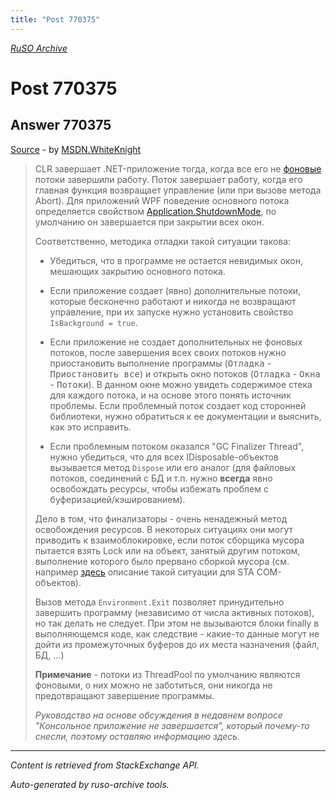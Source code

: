 ```yaml
---
title: "Post 770375"
---
```

<p><i><a href="https://github.com/MSDN-WhiteKnight/ruso-archive/">RuSO Archive</a></i></p>
<h1>Post 770375</h1>
<h2>Answer 770375</h2>
<p><a href="https://ru.stackoverflow.com/a/770375/">Source</a> - by <a href="https://ru.stackoverflow.com/users/240512/msdn-whiteknight">MSDN.WhiteKnight</a></p>
<blockquote>
<p>CLR завершает .NET-приложение тогда, когда все его не <a href="https://msdn.microsoft.com/ru-ru/library/system.threading.thread.isbackground(v=vs.110).aspx" rel="nofollow noreferrer">фоновые</a> потоки завершили работу. Поток завершает работу, когда его главная функция возвращает управление (или при вызове метода Abort). Для приложений WPF поведение основного потока определяется свойством <a href="https://msdn.microsoft.com/en-us/library/system.windows.application.shutdownmode.aspx?f=255&amp;MSPPError=-2147217396" rel="nofollow noreferrer">Application.ShutdownMode</a>, по умолчанию он завершается при закрытии всех окон.</p>

<p>Соответственно, методика отладки такой ситуации такова:</p>

<ul>
<li><p>Убедиться, что в программе не остается невидимых окон, мешающих закрытию основного потока.</p></li>
<li><p>Если приложение создает (явно) дополнительные потоки, которые бесконечно работают и никогда не возвращают управление, при их запуске нужно установить свойство <code>IsBackground = true</code>. </p></li>
<li><p>Если приложение не создает дополнительных не фоновых потоков, после завершения всех своих потоков нужно приостановить выполнение программы (<kbd>Отладка</kbd> - <kbd>Приостановить все</kbd>) и открыть окно потоков (<kbd>Отладка</kbd> - <kbd>Окна</kbd> - <kbd>Потоки</kbd>). В данном окне можно увидеть содержимое стека для каждого потока, и на основе этого понять источник проблемы. Если проблемный поток создает код сторонней библиотеки, нужно обратиться к ее документации и выяснить, как это исправить.</p></li>
<li><p>Если проблемным потоком оказался "GC Finalizer Thread", нужно убедиться, что для всех IDisposable-объектов вызывается метод <code>Dispose</code> или его аналог (для файловых потоков, соединений с БД и т.п. нужно <strong>всегда</strong> явно освобождать ресурсы, чтобы избежать проблем с буферизацией/кэшированием). </p></li>
</ul>

<p>Дело в том, что финализаторы - очень ненадежный метод освобождения ресурсов. В некоторых ситуациях они могут приводить к взаимоблокировке, если поток сборщика мусора пытается взять Lock или на объект, занятый другим потоком, выполнение которого было прервано сборкой мусора (см. например <a href="http://blogs.microsoft.co.il/sasha/2010/06/30/sta-objects-and-the-finalizer-thread-tale-of-a-deadlock/" rel="nofollow noreferrer">здесь</a> описание такой ситуации для STA COM-объектов). </p>

<p>Вызов метода <code>Environment.Exit</code> позволяет принудительно завершить программу (независимо от числа активных потоков), но так делать не следует. При этом не вызываются блоки finally в выполняющемся коде, как следствие - какие-то данные могут не дойти из промежуточных буферов до их места назначения (файл, БД, ...)</p>

<p><strong>Примечание</strong> - потоки из ThreadPool по умолчанию являются фоновыми, о них можно не заботиться, они никогда не предотвращают  завершение программы.</p>

<p><em>Руководство на основе обсуждения в недавнем вопросе "Консольное приложение не завершается", который почему-то снесли, поэтому оставляю информацию здесь.</em></p>

</blockquote>
<hr/>
<p><i>Content is retrieved from StackExchange API. </i></p>
<p><i>Auto-generated by ruso-archive tools. </i></p>
